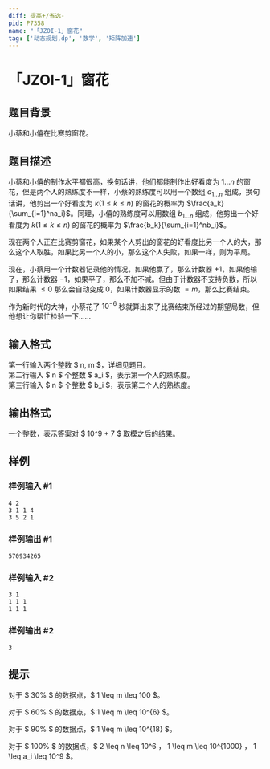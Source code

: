 ```yaml
---
diff: 提高+/省选-
pid: P7358
name: "「JZOI-1」窗花"
tag: ['动态规划,dp', '数学', '矩阵加速']
---
```

# 「JZOI-1」窗花
## 题目背景

小蔡和小僖在比赛剪窗花。
## 题目描述

小蔡和小僖的制作水平都很高，换句话讲，他们都能制作出好看度为 $1\dots n$ 的窗花，但是两个人的熟练度不一样，小蔡的熟练度可以用一个数组 $a_{1\dots n}$ 组成，换句话讲，他剪出一个好看度为 $k(1\le k\le n)$ 的窗花的概率为 $\frac{a_k}{\sum_{i=1}^na_i}$。同理，小僖的熟练度可以用数组 $b_{1\dots n}$ 组成，他剪出一个好看度为 $k(1\le k\le n)$ 的窗花的概率为 $\frac{b_k}{\sum_{i=1}^nb_i}$。

现在两个人正在比赛剪窗花，如果某个人剪出的窗花的好看度比另一个人的大，那么这个人取胜，如果比另一个人的小，那么这个人失败，如果一样，则为平局。

现在，小蔡用一个计数器记录他的情况，如果他赢了，那么计数器 $+1$，如果他输了，那么计数器 $-1$，如果平了，那么不加不减。但由于计数器不支持负数，所以如果结果 $\le0$ 那么会自动变成 $0$，如果计数器显示的数 $=m$，那么比赛结束。

作为新时代的大神，小蔡花了 $10^{-6}$ 秒就算出来了比赛结束所经过的期望局数，但他想让你帮忙检验一下……
## 输入格式

第一行输入两个整数 $ n, m $，详细见题目。  
第二行输入 $ n $ 个整数 $ a_i $，表示第一个人的熟练度。  
第三行输入 $ n $ 个整数 $ b_i $，表示第二个人的熟练度。
## 输出格式

一个整数，表示答案对 $ 10^9 + 7 $ 取模之后的结果。
## 样例

### 样例输入 #1
```
4 2
3 1 1 4 
3 5 2 1 
```
### 样例输出 #1
```
570934265
```
### 样例输入 #2
```
3 1
1 1 1
1 1 1
```
### 样例输出 #2
```
3
```
## 提示

对于 $ 30\% $ 的数据点，$ 1 \leq m \leq 100 $。

对于 $ 60\% $ 的数据点，$ 1 \leq m \leq 10^{6} $。

对于 $ 90\% $ 的数据点，$ 1 \leq m \leq 10^{18} $。

对于 $ 100\% $ 的数据点，$ 2 \leq n \leq 10^6 $，$ 1 \leq m \leq 10^{1000} $，$ 1 \leq a_i \leq 10^9 $。
